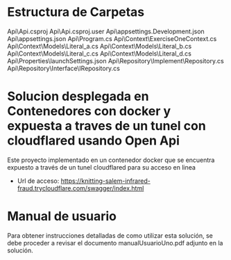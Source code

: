 # Estructura de Carpetas 
 
Api\Api.csproj 
Api\Api.csproj.user 
Api\appsettings.Development.json 
Api\appsettings.json 
Api\Program.cs 
Api\Context\ExerciseOneContext.cs 
Api\Context\Models\Literal_a.cs 
Api\Context\Models\Literal_b.cs 
Api\Context\Models\Literal_c.cs 
Api\Context\Models\Literal_d.cs
Api\Properties\launchSettings.json 
Api\Repository\Implement\Repository.cs 
Api\Repository\Interface\IRepository.cs 

# Solucion desplegada en Contenedores con docker y expuesta a traves de un tunel con cloudflared usando Open Api

Este proyecto implementado en un contenedor docker que se encuentra expuesto a través de un tunel cloudflared para su acceso en linea

* Url de acceso: https://knitting-salem-infrared-fraud.trycloudflare.com/swagger/index.html

# Manual de usuario

Para obtener instrucciones detalladas de como utilizar esta solución, se debe proceder a revisar el documento manualUsuarioUno.pdf adjunto en la solución.
